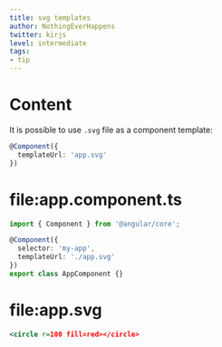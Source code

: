 ```yaml
---
title: svg templates
author: NothingEverHappens
twitter: kirjs
level: intermediate
tags:
- tip
---
```


# Content
It is possible to use `.svg` file as a component template: 

```typescript
@Component({
  templateUrl: 'app.svg'
})
```

# file:app.component.ts
```typescript
import { Component } from '@angular/core';

@Component({
  selector: 'my-app',
  templateUrl: './app.svg'
})
export class AppComponent {}
```
# file:app.svg
```svg
<circle r=100 fill=red></circle>
```
